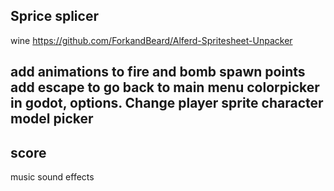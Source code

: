 ## Sprice splicer
wine
https://github.com/ForkandBeard/Alferd-Spritesheet-Unpacker


add animations to fire and bomb
spawn points
add escape to go back to main menu
colorpicker in godot, options. Change player sprite
character model picker
--
score
--
music
sound effects